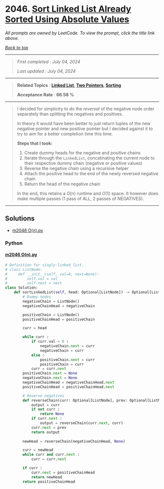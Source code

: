# 2046. [Sort Linked List Already Sorted Using Absolute Values](<https://leetcode.com/problems/sort-linked-list-already-sorted-using-absolute-values>)

*All prompts are owned by LeetCode. To view the prompt, click the title link above.*

*[Back to top](<../README.md>)*

------

> *First completed : July 04, 2024*
>
> *Last updated : July 04, 2024*

------

> **Related Topics** : **[Linked List](<by_topic/Linked List.md>), [Two Pointers](<by_topic/Two Pointers.md>), [Sorting](<by_topic/Sorting.md>)**
>
> **Acceptance Rate** : **66.58 %**

------

> I decided for simplicity to do the *reversal* of the negative node order 
> separately than splitting the negatives and positives.
> 
> In theory it would have been better to just return tuples of the new negative 
> pointer and new positive pointer but I decided against it to try to aim 
> for a better completion time this time.
> 
> **Steps that I took:**
> 1. Create dummy heads for the negative and positive chains
> 2. Iterate through the `LinkedList`, concatinating the current node to their respective dummy chain (negative or positive values)
> 3. Reverse the negative chain using a recursive helper
> 4. Attach the positive head to the end of the newly reversed negative chain
> 5. Return the head of the negative chain
> 
> In the end, this retains a $O(n)$ runtime and $O(1)$ space. It however does make multiple passes (1 pass of ALL, 2 passes of NEGATIVES).

------

## Solutions

- [m2046 O(n).py](<../my-submissions/m2046 O(n).py>)
### Python
#### [m2046 O(n).py](<../my-submissions/m2046 O(n).py>)
```Python
# Definition for singly-linked list.
# class ListNode:
#     def __init__(self, val=0, next=None):
#         self.val = val
#         self.next = next
class Solution:
    def sortLinkedList(self, head: Optional[ListNode]) -> Optional[ListNode]:
        # Dummy nodes
        negativeChain = ListNode()
        negativeChainHead = negativeChain

        positiveChain = ListNode()
        positiveChainHead = positiveChain

        curr = head

        while curr :
            if curr.val < 0 :
                negativeChain.next = curr
                negativeChain = curr
            else :
                positiveChain.next = curr
                positiveChain = curr
            curr = curr.next
        positiveChain.next = None
        negativeChain.next = None
        negativeChainHead = negativeChainHead.next
        positiveChainHead = positiveChainHead.next

        # Reverse negatives
        def reverseChain(curr: Optional[ListNode], prev: Optional[ListNode]) -> Optional[ListNode] : # return new head
            output = curr
            if not curr :
                return None
            if curr.next :
                output = reverseChain(curr.next, curr)
            curr.next = prev
            return output
        
        newHead = reverseChain(negativeChainHead, None)

        curr = newHead
        while curr and curr.next :
            curr = curr.next

        if curr :
            curr.next = positiveChainHead
            return newHead
        return positiveChainHead
```

